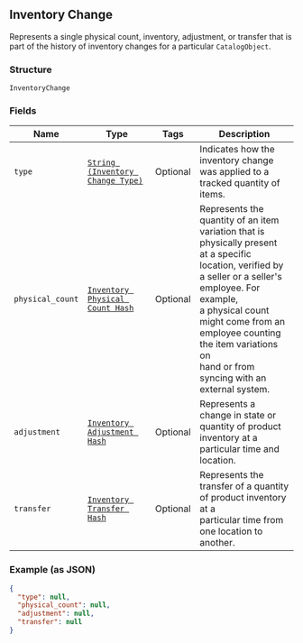 ## Inventory Change

Represents a single physical count, inventory, adjustment, or transfer
that is part of the history of inventory changes for a particular
`CatalogObject`.

### Structure

`InventoryChange`

### Fields

| Name | Type | Tags | Description |
|  --- | --- | --- | --- |
| `type` | [`String (Inventory Change Type)`]($m/InventoryChangeType) | Optional | Indicates how the inventory change was applied to a tracked quantity of items. |
| `physical_count` | [`Inventory Physical Count Hash`]($m/InventoryPhysicalCount) | Optional | Represents the quantity of an item variation that is physically present<br>at a specific location, verified by a seller or a seller's employee. For example,<br>a physical count might come from an employee counting the item variations on<br>hand or from syncing with an external system. |
| `adjustment` | [`Inventory Adjustment Hash`]($m/InventoryAdjustment) | Optional | Represents a change in state or quantity of product inventory at a<br>particular time and location. |
| `transfer` | [`Inventory Transfer Hash`]($m/InventoryTransfer) | Optional | Represents the transfer of a quantity of product inventory at a<br>particular time from one location to another. |

### Example (as JSON)

```json
{
  "type": null,
  "physical_count": null,
  "adjustment": null,
  "transfer": null
}
```

